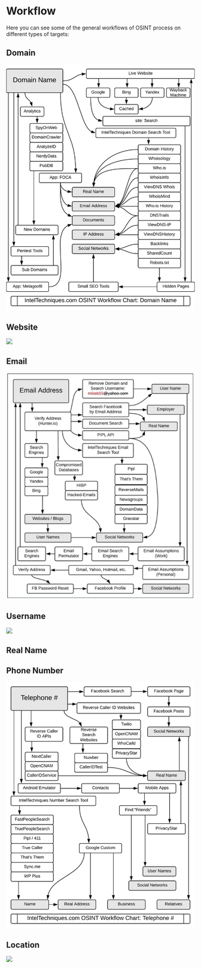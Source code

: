 # Workflow

Here you can see some of the general workflows of OSINT process on different types of targets:

## Domain

![](<../../.gitbook/assets/image (276).png>)

## Website

![](broken-reference)

## Email

![](<../../.gitbook/assets/image (272).png>)

## Username

![](broken-reference)

## Real Name



## Phone Number

![](<../../.gitbook/assets/image (273).png>)

## Location

![](broken-reference)





